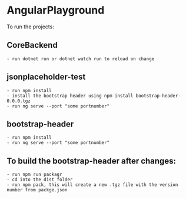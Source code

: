 # AngularPlayground

To run the projects: 

## CoreBackend 
    - run dotnet run or dotnet watch run to reload on change
## jsonplaceholder-test
    - run npm install
    - install the bootstrap header using npm install bootstrap-header-0.0.0.tgz
    - run ng serve --port "some portnumber"
## bootstrap-header 
    - run npm install
    - run ng serve --port "some portnumber"

## To build the bootstrap-header after changes:
    - run npm run packagr
    - cd into the dist folder
    - run npm pack, this will create a new .tgz file with the version number from packge.json
